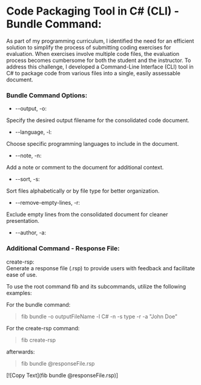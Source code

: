 # Code Packaging Tool in C# (CLI) - Bundle Command:

As part of my programming curriculum, I identified the need for an efficient solution to simplify the process of submitting coding exercises for evaluation. When exercises involve multiple code files, the evaluation process becomes cumbersome for both the student and the instructor. To address this challenge, I developed a Command-Line Interface (CLI) tool in C# to package code from various files into a single, easily assessable document.

### Bundle Command Options:

- --output, -o:<br>

Specify the desired output filename for the consolidated code document.<br>
- --language, -l:<br>

Choose specific programming languages to include in the document.<br>
- --note, -n:<br>

Add a note or comment to the document for additional context.<br>
- --sort, -s:<br>

Sort files alphabetically or by file type for better organization.<br>
- --remove-empty-lines, -r:<br>

Exclude empty lines from the consolidated document for cleaner presentation.<br>
- --author, -a:<br>

### Additional Command - Response File:<br>

create-rsp:<br>
Generate a response file (.rsp) to provide users with feedback and facilitate ease of use.

To use the root command fib and its subcommands, utilize the following examples:

For the bundle command:<br>
>fib bundle -o outputFileName -l C# -n -s type -r -a "John Doe"<br>

For the create-rsp command:<br>
>fib create-rsp<br>

afterwards:<br>
>fib bundle @responseFile.rsp

[![Copy Text](fib bundle @responseFile.rsp)]

